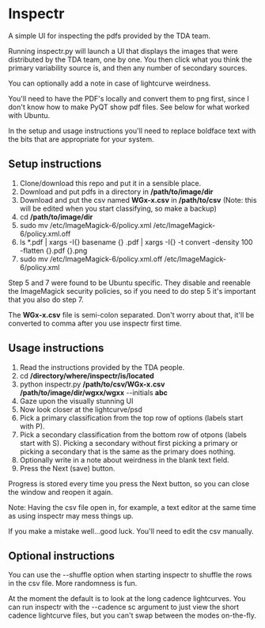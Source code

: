 # Inspectr

A simple UI for inspecting the pdfs provided by the TDA team. 

Running inspectr.py will launch a UI that displays the images that were distributed by the TDA team, one by one. You then click what you think the primary variability source is, and then any number of secondary sources. 

You can optionally add a note in case of lightcurve weirdness. 

You'll need to have the PDF's locally and convert them to png first, since I don't know how to make PyQT show pdf files. See below for what worked with Ubuntu.

In the setup and usage instructions you'll need to replace boldface text with the bits that are appropriate for your system.

Setup instructions
------------------
1. Clone/download this repo and put it in a sensible place.
2. Download and put pdfs in a directory in **/path/to/image/dir**
3. Download and put the csv named **WGx-x.csv** in **/path/to/csv** (Note: this will be edited when you start classifying, so make a backup)
4. cd **/path/to/image/dir**
5. sudo mv /etc/ImageMagick-6/policy.xml /etc/ImageMagick-6/policy.xml.off
6. ls *.pdf | xargs -I{} basename {} .pdf | xargs -I{} -t convert -density 100 -flatten {}.pdf {}.png
7. sudo mv /etc/ImageMagick-6/policy.xml.off /etc/ImageMagick-6/policy.xml

Step 5 and 7 were found to be Ubuntu specific. They disable and reenable the ImageMagick security policies, so if you need to do step 5 it's important that you also do step 7.

The **WGx-x.csv** file is semi-colon separated. Don't worry about that, it'll be converted to comma after you use inspectr first time.

Usage instructions
------------------
1. Read the instructions provided by the TDA people.
2. cd **/directory/where/inspectr/is/located**
3. python inspectr.py **/path/to/csv/WGx-x.csv** **/path/to/image/dir/wgxx/wgxx** --initials **abc**
4. Gaze upon the visually stunning UI
5. Now look closer at the lightcurve/psd
6. Pick a primary classification from the top row of options (labels start with P).
7. Pick a secondary classification from the bottom row of otpons (labels start with S). Picking a secondary without first picking a primary or picking a secondary that is the same as the primary does nothing.
8. Optionally write in a note about weirdness in the blank text field.
9. Press the Next (save) button.

Progress is stored every time you press the Next button, so you can close the window and reopen it again. 

Note: Having the csv file open in, for example, a text editor at the same time as using inspectr may mess things up.

If you make a mistake well...good luck. You'll need to edit the csv manually. 

Optional instructions
---------------------
You can use the --shuffle option when starting inspectr to shuffle the rows in the csv file. More randomness is fun. 

At the moment the default is to look at the long cadence lightcurves. You can run inspectr with the --cadence sc argument to just view the short cadence lightcurve files, but you can't swap between the modes on-the-fly. 
